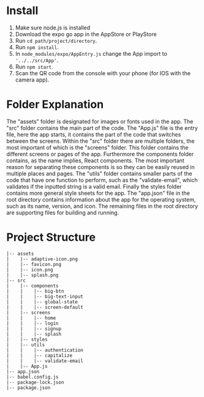 # Install
1. Make sure node.js is installed
2. Download the expo go app in the AppStore or PlayStore
3. Run ```cd path/project/directory```.
4. Run ```npm install```.
5. In ```node_modules/expo/AppEntry.js``` change the App import to ```'../../src/App'```.
6. Run ```npm start```.
7. Scan the QR code from the console with your phone (for IOS with the camera app).

# Folder Explanation
The "assets" folder is designated for images or fonts used in the app. The "src" folder contains the main part of the code. The "App.js" file is the entry file, here the app starts, it contains the part of the code that switches between the screens. Within the "src" folder there are multiple folders, the most important of which is the "screens" folder. This folder contains the different screens or pages of the app. Furthermore the components folder contains, as the name implies, React components. The most important reason for separating these components is so they can be easily reused in multiple places and pages. The "utils" folder contains smaller parts of the code that have one function to perform, such as the "validate-email", which validates if the inputted string is a valid email. Finally the styles folder contains more general style sheets for the app. The "app.json" file in the root directory contains information about the app for the operating system, such as its name, version, and icon. The remaining files in the root directory are supporting files for building and running.

# Project Structure
```
|-- assets
|    |-- adaptive-icon.png
|    |-- favicon.png
|    |-- icon.png
|    |-- splash.png
|-- src
|    |-- components
|    |    |-- big-btn
|    |    |-- big-text-input
|    |    |-- global-state
|    |    |-- screen-default
|    |-- screens
|    |    |-- home
|    |    |-- login
|    |    |-- signup
|    |    |-- splash
|    |-- styles
|    |-- utils
|    |    |-- authentication
|    |    |-- capitalize
|    |    |-- validate-email
|    |-- App.js
|-- app.json
|-- babel.config.js
|-- package-lock.json
|-- package.json
```